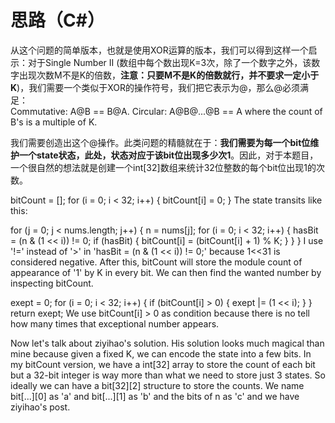 # 思路（C#）
从这个问题的简单版本，也就是使用XOR运算的版本，我们可以得到这样一个启示：对于Single Number II
(数组中每个数出现K=3次，除了一个数字之外，该数字出现次数M不是K的倍数，**注意：只要M不是K的倍数就行，并不要求一定小于K**)，我们需要一个类似于XOR的操作符号，我们把它表示为@，那么@必须满足：  
Commutative: A@B == B@A.
Circular: A@B@...@B == A where the count of B's is a multiple of K.

我们需要创造出这个@操作。此类问题的精髓就在于：**我们需要为每一个bit位维护一个state状态，此处，状态对应于该bit位出现多少次1**。因此，对于本题目，一个很自然的想法就是创建一个int[32]数组来统计32位整数的每个bit位出现1的次数。  

bitCount = [];
for (i = 0; i < 32; i++) {
  bitCount[i] = 0;
}
The state transits like this:

for (j = 0; j < nums.length; j++) {
    n = nums[j];
    for (i = 0; i < 32; i++) {
        hasBit = (n & (1 << i)) != 0;
        if (hasBit) {
            bitCount[i] = (bitCount[i] + 1) % K;
        }
    }
}
I use '!=' instead of '>' in 'hasBit = (n & (1 << i)) != 0;' because 1<<31 is considered negative. After this, bitCount will store the module count of appearance of '1' by K in every bit. We can then find the wanted number by inspecting bitCount.

exept = 0;
for (i = 0; i < 32; i++) {
  if (bitCount[i] > 0) {
    exept |= (1 << i);
  }
}
return exept;
We use bitCount[i] > 0 as condition because there is no tell how many times that exceptional number appears.

Now let's talk about ziyihao's solution. His solution looks much magical than mine because given a fixed K, we can encode the state into a few bits. In my bitCount version, we have a int[32] array to store the count of each bit but a 32-bit integer is way more than what we need to store just 3 states. So ideally we can have a bit[32][2] structure to store the counts. We name bit[...][0] as 'a' and bit[...][1] as 'b' and the bits of n as 'c' and we have ziyihao's post.
